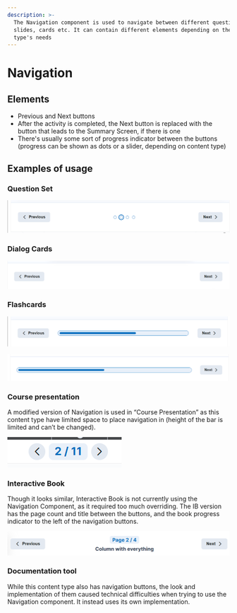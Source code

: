 ```yaml
---
description: >-
  The Navigation component is used to navigate between different questions,
  slides, cards etc. It can contain different elements depending on the content
  type's needs
---
```


# Navigation

## Elements

* Previous and Next buttons
* After the activity is completed, the Next button is replaced with the button that leads to the Summary Screen, if there is one
* There's usually some sort of progress indicator between the buttons (progress can be shown as dots or a slider, depending on content type)

## Examples of usage

### Question Set

![](<../.gitbook/assets/unknown (66).png>)

### Dialog Cards

![](<../.gitbook/assets/unknown (67).png>)

### Flashcards

![](../.gitbook/assets/unknown.png)

![](<../.gitbook/assets/unknown (1).png>)

### Course presentation

A modified version of Navigation is used in “Course Presentation” as this content type have limited space to place navigation in (height of the bar is limited and can’t be changed).

![](<../.gitbook/assets/unknown (2).png>)

### Interactive Book

Though it looks similar, Interactive Book is not currently using the Navigation Component, as it required too much overriding. The IB version has the page count and title between the buttons, and the book progress indicator to the left of the navigation buttons.

![](<../.gitbook/assets/unknown (3).png>)

### Documentation tool

While this content type also has navigation buttons, the look and implementation of them caused technical difficulties when trying to use the Navigation component. It instead uses its own implementation.
